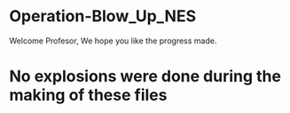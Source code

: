 # Operation-Blow_Up_NES
Welcome Profesor,
We hope you like the progress made. 
# No explosions were done during the making of these files
